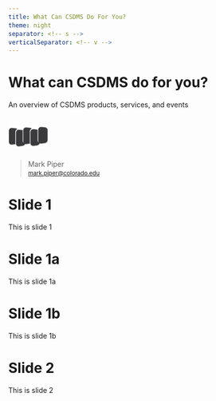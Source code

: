 ```yaml
---
title: What Can CSDMS Do For You?
theme: night
separator: <!-- s -->
verticalSeparator: <!-- v -->
---
```


# What can CSDMS do for you?

An overview of CSDMS products, services, and events

<a href="https://csdms.colorado.edu">
<img align="center" width="80px" style="margin:20px 0 10px 0" src="./assets/CSDMS-logo-nocolor.png">
</a>

> Mark Piper<br><small>mark.piper@colorado.edu</small>

<!-- s -->

# Slide 1

This is slide 1

<!-- v -->

# Slide 1a

This is slide 1a

<!-- v -->

# Slide 1b

This is slide 1b

<!-- s -->

# Slide 2

This is slide 2
